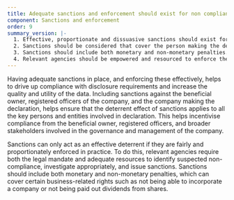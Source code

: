 ```yaml
---
title: Adequate sanctions and enforcement should exist for non compliance
component: Sanctions and enforcement
order: 9
summary_version: |-
  1. Effective, proportionate and dissuasive sanctions should exist for non-compliance with disclosure requirements, including for non-submission, late submission, incomplete submission, or false submission.
  2. Sanctions should be considered that cover the person making the declaration, the beneficial owner, registered officers of the company, and the company making the declaration.
  3. Sanctions should include both monetary and non-monetary penalties.
  4. Relevant agencies should be empowered and resourced to enforce the sanctions that exist for non-compliance.
---
```


Having adequate sanctions in place, and enforcing these effectively, helps to drive up compliance with disclosure requirements and increase the quality and utility of the data. Including sanctions against the beneficial owner, registered officers of the company, and the company making the declaration, helps ensure that the deterrent effect of sanctions applies to all the key persons and entities involved in declaration. This helps incentivise compliance from the beneficial owner, registered officers, and broader stakeholders involved in the governance and management of the company.

Sanctions can only act as an effective deterrent if they are fairly and proportionately enforced in practice. To do this, relevant agencies require both the legal mandate and adequate resources to identify suspected non-compliance, investigate appropriately, and issue sanctions. Sanctions should include both monetary and non-monetary penalties, which can cover certain business-related rights such as not being able to incorporate a company or not being paid out dividends from shares.
